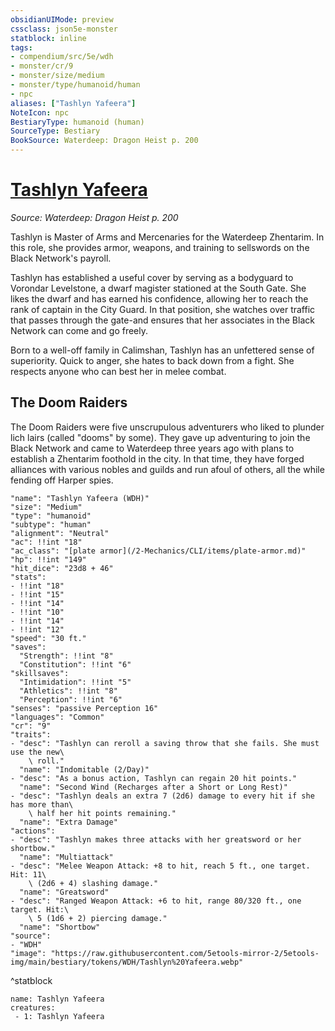 ```yaml
---
obsidianUIMode: preview
cssclass: json5e-monster
statblock: inline
tags:
- compendium/src/5e/wdh
- monster/cr/9
- monster/size/medium
- monster/type/humanoid/human
- npc
aliases: ["Tashlyn Yafeera"]
NoteIcon: npc
BestiaryType: humanoid (human)
SourceType: Bestiary
BookSource: Waterdeep: Dragon Heist p. 200
---
```

# [Tashlyn Yafeera](2-Mechanics/CLI/bestiary/npc/tashlyn-yafeera-wdh.md)
*Source: Waterdeep: Dragon Heist p. 200*  

Tashlyn is Master of Arms and Mercenaries for the Waterdeep Zhentarim. In this role, she provides armor, weapons, and training to sellswords on the Black Network's payroll.

Tashlyn has established a useful cover by serving as a bodyguard to Vorondar Levelstone, a dwarf magister stationed at the South Gate. She likes the dwarf and has earned his confidence, allowing her to reach the rank of captain in the City Guard. In that position, she watches over traffic that passes through the gate-and ensures that her associates in the Black Network can come and go freely.

Born to a well-off family in Calimshan, Tashlyn has an unfettered sense of superiority. Quick to anger, she hates to back down from a fight. She respects anyone who can best her in melee combat.

## The Doom Raiders

The Doom Raiders were five unscrupulous adventurers who liked to plunder lich lairs (called "dooms" by some). They gave up adventuring to join the Black Network and came to Waterdeep three years ago with plans to establish a Zhentarim foothold in the city. In that time, they have forged alliances with various nobles and guilds and run afoul of others, all the while fending off Harper spies.

```statblock
"name": "Tashlyn Yafeera (WDH)"
"size": "Medium"
"type": "humanoid"
"subtype": "human"
"alignment": "Neutral"
"ac": !!int "18"
"ac_class": "[plate armor](/2-Mechanics/CLI/items/plate-armor.md)"
"hp": !!int "149"
"hit_dice": "23d8 + 46"
"stats":
- !!int "18"
- !!int "15"
- !!int "14"
- !!int "10"
- !!int "14"
- !!int "12"
"speed": "30 ft."
"saves":
  "Strength": !!int "8"
  "Constitution": !!int "6"
"skillsaves":
  "Intimidation": !!int "5"
  "Athletics": !!int "8"
  "Perception": !!int "6"
"senses": "passive Perception 16"
"languages": "Common"
"cr": "9"
"traits":
- "desc": "Tashlyn can reroll a saving throw that she fails. She must use the new\
    \ roll."
  "name": "Indomitable (2/Day)"
- "desc": "As a bonus action, Tashlyn can regain 20 hit points."
  "name": "Second Wind (Recharges after a Short or Long Rest)"
- "desc": "Tashlyn deals an extra 7 (2d6) damage to every hit if she has more than\
    \ half her hit points remaining."
  "name": "Extra Damage"
"actions":
- "desc": "Tashlyn makes three attacks with her greatsword or her shortbow."
  "name": "Multiattack"
- "desc": "Melee Weapon Attack: +8 to hit, reach 5 ft., one target. Hit: 11\
    \ (2d6 + 4) slashing damage."
  "name": "Greatsword"
- "desc": "Ranged Weapon Attack: +6 to hit, range 80/320 ft., one target. Hit:\
    \ 5 (1d6 + 2) piercing damage."
  "name": "Shortbow"
"source":
- "WDH"
"image": "https://raw.githubusercontent.com/5etools-mirror-2/5etools-img/main/bestiary/tokens/WDH/Tashlyn%20Yafeera.webp"
```
^statblock

```encounter-table
name: Tashlyn Yafeera
creatures:
 - 1: Tashlyn Yafeera
```